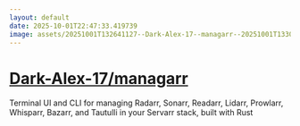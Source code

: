 ```yaml
---
layout: default
date: 2025-10-01T22:47:33.419739
image: assets/20251001T132641127--Dark-Alex-17--managarr--20251001T133013298--cropped.png
---
```


# [Dark-Alex-17/managarr](https://github.com/Dark-Alex-17/managarr)

Terminal UI and CLI for managing Radarr, Sonarr, Readarr, Lidarr, Prowlarr, Whisparr, Bazarr, and Tautulli in your Servarr stack, built with Rust
